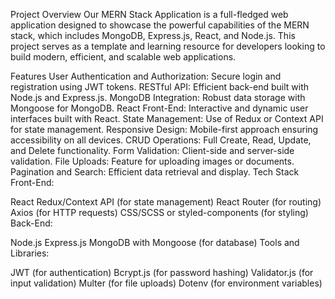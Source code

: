Project Overview
Our MERN Stack Application is a full-fledged web application designed to showcase the powerful capabilities of the MERN stack, which includes MongoDB, Express.js, React, and Node.js. This project serves as a template and learning resource for developers looking to build modern, efficient, and scalable web applications.

Features
User Authentication and Authorization: Secure login and registration using JWT tokens.
RESTful API: Efficient back-end built with Node.js and Express.js.
MongoDB Integration: Robust data storage with Mongoose for MongoDB.
React Front-End: Interactive and dynamic user interfaces built with React.
State Management: Use of Redux or Context API for state management.
Responsive Design: Mobile-first approach ensuring accessibility on all devices.
CRUD Operations: Full Create, Read, Update, and Delete functionality.
Form Validation: Client-side and server-side validation.
File Uploads: Feature for uploading images or documents.
Pagination and Search: Efficient data retrieval and display.
Tech Stack
Front-End:

React
Redux/Context API (for state management)
React Router (for routing)
Axios (for HTTP requests)
CSS/SCSS or styled-components (for styling)
Back-End:

Node.js
Express.js
MongoDB with Mongoose (for database)
Tools and Libraries:

JWT (for authentication)
Bcrypt.js (for password hashing)
Validator.js (for input validation)
Multer (for file uploads)
Dotenv (for environment variables)
